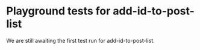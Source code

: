 # Playground tests for add-id-to-post-list
We are still awaiting the first test run for add-id-to-post-list.
